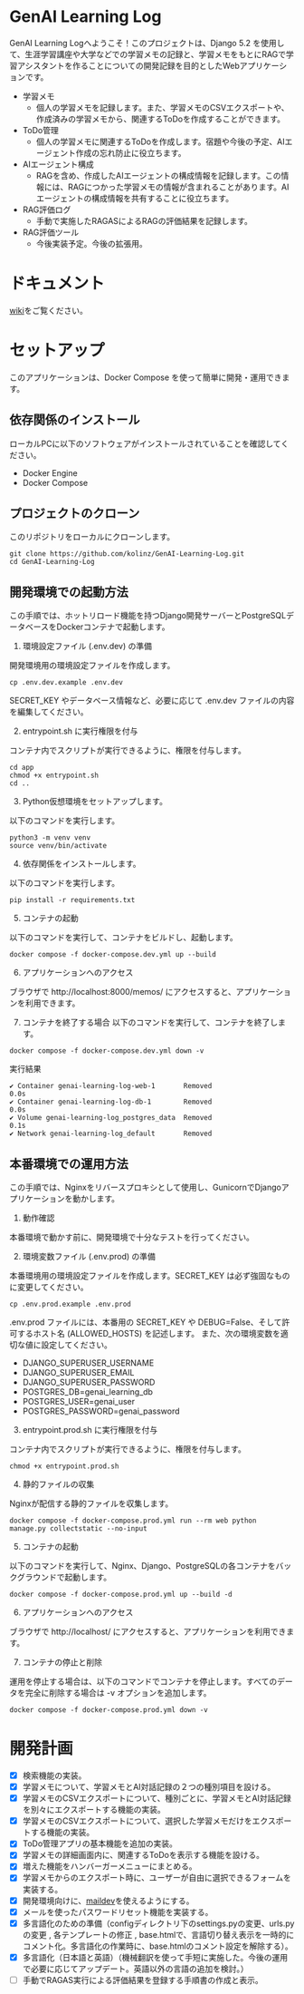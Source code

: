 # GenAI Learning Log
GenAI Learning Logへようこそ！このプロジェクトは、Django 5.2 を使用して、生涯学習講座や大学などでの学習メモの記録と、学習メモをもとにRAGで学習アシスタントを作ることについての開発記録を目的としたWebアプリケーションです。
- 学習メモ
  - 個人の学習メモを記録します。また、学習メモのCSVエクスポートや、作成済みの学習メモから、関連するToDoを作成することができます。
- ToDo管理
  - 個人の学習メモに関連するToDoを作成します。宿題や今後の予定、AIエージェント作成の忘れ防止に役立ちます。
- AIエージェント構成
  - RAGを含め、作成したAIエージェントの構成情報を記録します。この情報には、RAGにつかった学習メモの情報が含まれることがあります。AIエージェントの構成情報を共有することに役立ちます。
- RAG評価ログ
  - 手動で実施したRAGASによるRAGの評価結果を記録します。
- RAG評価ツール
  - 今後実装予定。今後の拡張用。

# ドキュメント
[wiki](https://github.com/kolinz/GenAI-Learning-Log/wiki)をご覧ください。

# セットアップ
このアプリケーションは、Docker Compose を使って簡単に開発・運用できます。

## 依存関係のインストール
ローカルPCに以下のソフトウェアがインストールされていることを確認してください。
 - Docker Engine
 - Docker Compose

## プロジェクトのクローン
このリポジトリをローカルにクローンします。
```
git clone https://github.com/kolinz/GenAI-Learning-Log.git
cd GenAI-Learning-Log
```

## 開発環境での起動方法
この手順では、ホットリロード機能を持つDjango開発サーバーとPostgreSQLデータベースをDockerコンテナで起動します。

1. 環境設定ファイル (.env.dev) の準備

開発環境用の環境設定ファイルを作成します。
```
cp .env.dev.example .env.dev
```
SECRET_KEY やデータベース情報など、必要に応じて .env.dev ファイルの内容を編集してください。

2. entrypoint.sh に実行権限を付与

コンテナ内でスクリプトが実行できるように、権限を付与します。
```
cd app
chmod +x entrypoint.sh
cd ..
```

3. Python仮想環境をセットアップします。

以下のコマンドを実行します。
```
python3 -m venv venv
source venv/bin/activate
```

4. 依存関係をインストールします。

以下のコマンドを実行します。
```
pip install -r requirements.txt
```

5. コンテナの起動

以下のコマンドを実行して、コンテナをビルドし、起動します。
```
docker compose -f docker-compose.dev.yml up --build
```

6. アプリケーションへのアクセス

ブラウザで http://localhost:8000/memos/ にアクセスすると、アプリケーションを利用できます。

7. コンテナを終了する場合
以下のコマンドを実行して、コンテナを終了します。
```
docker compose -f docker-compose.dev.yml down -v
```
実行結果
```
✔ Container genai-learning-log-web-1       Removed                                                                0.0s
✔ Container genai-learning-log-db-1        Removed                                                                0.0s
✔ Volume genai-learning-log_postgres_data  Removed                                                                0.1s
✔ Network genai-learning-log_default       Removed  
```

## 本番環境での運用方法
この手順では、Nginxをリバースプロキシとして使用し、GunicornでDjangoアプリケーションを動かします。

1. 動作確認

本番環境で動かす前に、開発環境で十分なテストを行ってください。
  
2. 環境変数ファイル (.env.prod) の準備

本番環境用の環境設定ファイルを作成します。SECRET_KEY は必ず強固なものに変更してください。
```
cp .env.prod.example .env.prod
```
.env.prod ファイルには、本番用の SECRET_KEY や DEBUG=False、そして許可するホスト名 (ALLOWED_HOSTS) を記述します。
また、次の環境変数を適切な値に設定してください。

- DJANGO_SUPERUSER_USERNAME
- DJANGO_SUPERUSER_EMAIL
- DJANGO_SUPERUSER_PASSWORD
- POSTGRES_DB=genai_learning_db
- POSTGRES_USER=genai_user
- POSTGRES_PASSWORD=genai_password

3. entrypoint.prod.sh に実行権限を付与

コンテナ内でスクリプトが実行できるように、権限を付与します。
```
chmod +x entrypoint.prod.sh
```

4. 静的ファイルの収集

Nginxが配信する静的ファイルを収集します。
```
docker compose -f docker-compose.prod.yml run --rm web python manage.py collectstatic --no-input
```

5. コンテナの起動

以下のコマンドを実行して、Nginx、Django、PostgreSQLの各コンテナをバックグラウンドで起動します。
```
docker compose -f docker-compose.prod.yml up --build -d
```

6. アプリケーションへのアクセス

ブラウザで http://localhost/ にアクセスすると、アプリケーションを利用できます。

7. コンテナの停止と削除

運用を停止する場合は、以下のコマンドでコンテナを停止します。すべてのデータを完全に削除する場合は -v オプションを追加します。
```
docker compose -f docker-compose.prod.yml down -v
```

# 開発計画
- [x] 検索機能の実装。
- [x] 学習メモについて、学習メモとAI対話記録の２つの種別項目を設ける。
- [x] 学習メモのCSVエクスポートについて、種別ごとに、学習メモとAI対話記録を別々にエクスポートする機能の実装。
- [x] 学習メモのCSVエクスポートについて、選択した学習メモだけをエクスポートする機能の実装。
- [x] ToDo管理アプリの基本機能を追加の実装。
- [x] 学習メモの詳細画面内に、関連するToDoを表示する機能を設ける。
- [x] 増えた機能をハンバーガーメニューにまとめる。
- [x] 学習メモからのエクスポート時に、ユーザーが自由に選択できるフォームを実装する。
- [x] 開発環境向けに、[maildev](https://github.com/maildev/maildev)を使えるようにする。
- [x] メールを使ったパスワードリセット機能を実装する。
- [x] 多言語化のための準備（configディレクトリ下のsettings.pyの変更、urls.pyの変更 , 各テンプレートの修正 , base.htmlで、言語切り替え表示を一時的にコメント化。多言語化の作業時に、base.htmlのコメント設定を解除する）。
- [x] 多言語化（日本語と英語）（機械翻訳を使って手短に実施した。今後の運用で必要に応じてアップデート。英語以外の言語の追加を検討。）
- [ ] 手動でRAGAS実行による評価結果を登録する手順書の作成と表示。
